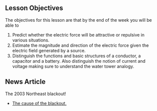Lesson Objectives
-----------------

The objectives for this lesson are that by the end of the week you will be able to

1. Predict whether the electric force will be attractive or repulsive in various situations.
2. Estimate the magnitude and direction of the electric force given the electric field generated by a source.
3. Distinguish the functions and basic structures of a conductor, a capacitor and a battery. Also distinguish the notion of current and voltage making sure to understand the water tower analogy.


News Article
------------

The 2003 Northeast blackout!

- [The cause of the blackout.](http://www.scientificamerican.com/article.cfm?id=2003-blackout-five-years-later)